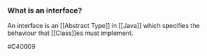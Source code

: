 ### What is an interface?
An interface is an [[Abstract Type]] in [[Java]] which specifies the behaviour that [[Class]]es must implement.

#C40009 
